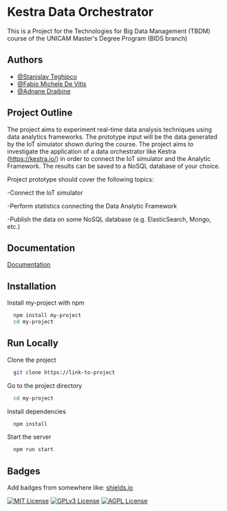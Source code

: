 
# Kestra Data Orchestrator


This is a Project for the Technologies for Big Data Management (TBDM) course of the UNICAM Master's Degree Program (BIDS branch)

## Authors

- [@Stanislav Teghipco](https://github.com/Staffilon)
- [@Fabio Michele De Vitis](https://github.com/FabioDevIsTyping)
- [@Adnane Draibine](https://github.com/Ad-Dra)


## Project Outline

The project aims to experiment real-time data analysis techniques using data analytics frameworks. The prototype input will be the data generated by the  IoT simulator shown during the course. The project aims to  investigate the application of a data orchestrator like Kestra (https://kestra.io/) in order to connect the IoT simulator and the Analytic Framework. The results can be saved to a NoSQL database of your choice.

Project prototype should cover the following topics:

-Connect the IoT simulator

-Perform statistics connecting the Data Analytic Framework

-Publish the data on some NoSQL database (e.g. ElasticSearch, Mongo, etc.)

## Documentation

[Documentation](https://linktodocumentation)


## Installation

Install my-project with npm

```bash
  npm install my-project
  cd my-project
```
    
## Run Locally

Clone the project

```bash
  git clone https://link-to-project
```

Go to the project directory

```bash
  cd my-project
```

Install dependencies

```bash
  npm install
```

Start the server

```bash
  npm run start
```


## Badges

Add badges from somewhere like: [shields.io](https://shields.io/)

[![MIT License](https://img.shields.io/badge/License-MIT-green.svg)](https://choosealicense.com/licenses/mit/)
[![GPLv3 License](https://img.shields.io/badge/License-GPL%20v3-yellow.svg)](https://opensource.org/licenses/)
[![AGPL License](https://img.shields.io/badge/license-AGPL-blue.svg)](http://www.gnu.org/licenses/agpl-3.0)

